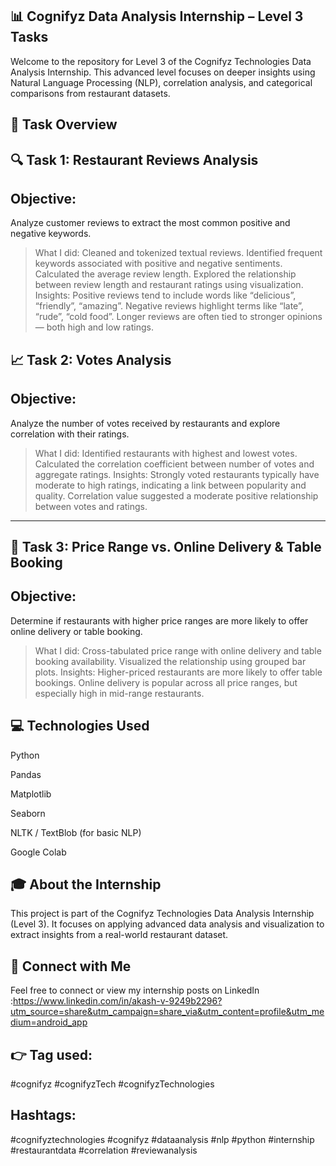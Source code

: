 📊 Cognifyz Data Analysis Internship – Level 3 Tasks
-------
Welcome to the repository for Level 3 of the Cognifyz Technologies Data Analysis Internship. This advanced level focuses on deeper insights using Natural Language Processing (NLP), correlation analysis, and categorical comparisons from restaurant datasets.


🧪 Task Overview
---
🔍 Task 1: Restaurant Reviews Analysis
------------------------------------------------------
Objective:
-
Analyze customer reviews to extract the most common positive and negative keywords.

>What I did:
Cleaned and tokenized textual reviews.
Identified frequent keywords associated with positive and negative sentiments.
Calculated the average review length.
Explored the relationship between review length and restaurant ratings using visualization.
Insights:
Positive reviews tend to include words like “delicious”, “friendly”, “amazing”.
Negative reviews highlight terms like “late”, “rude”, “cold food”.
Longer reviews are often tied to stronger opinions — both high and low ratings.

📈 Task 2: Votes Analysis
-
Objective:
-
Analyze the number of votes received by restaurants and explore correlation with their ratings.
>What I did:
Identified restaurants with highest and lowest votes.
Calculated the correlation coefficient between number of votes and aggregate ratings.
Insights:
Strongly voted restaurants typically have moderate to high ratings, indicating a link between popularity and quality.
Correlation value suggested a moderate positive relationship between votes and ratings.
----------------------------------------------------------------------------------------------------------------------------------------------------------------
🧾 Task 3: Price Range vs. Online Delivery & Table Booking
-
Objective:
-
Determine if restaurants with higher price ranges are more likely to offer online delivery or table booking.
>What I did:
Cross-tabulated price range with online delivery and table booking availability.
Visualized the relationship using grouped bar plots.
Insights:
Higher-priced restaurants are more likely to offer table bookings.
Online delivery is popular across all price ranges, but especially high in mid-range restaurants.

💻 Technologies Used
-
Python

Pandas

Matplotlib

Seaborn

NLTK / TextBlob (for basic NLP)

Google Colab

🎓 About the Internship
-
This project is part of the Cognifyz Technologies Data Analysis Internship (Level 3). It focuses on applying advanced data analysis and visualization to extract insights from a real-world restaurant dataset.

🔗 Connect with Me
--
Feel free to connect or view my internship posts on LinkedIn :https://www.linkedin.com/in/akash-v-9249b2296?utm_source=share&utm_campaign=share_via&utm_content=profile&utm_medium=android_app

👉 Tag used:
-
#cognifyz #cognifyzTech #cognifyzTechnologies




Hashtags:
-
#cognifyztechnologies #cognifyz #dataanalysis #nlp #python #internship #restaurantdata #correlation #reviewanalysis
